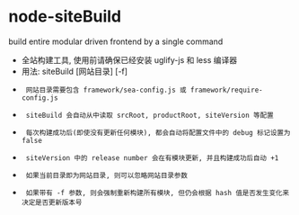 # node-siteBuild
build entire modular driven frontend by a single command

 *	全站构建工具, 使用前请确保已经安装 uglify-js 和 less 编译器
 *	用法: siteBuild [网站目录] [-f]
 *		网站目录需要包含 framework/sea-config.js 或 framework/require-config.js
 *		siteBuild 会自动从中读取 srcRoot, productRoot, siteVersion 等配置
 *		每次构建成功后(即使没有更新任何模块), 都会自动将配置文件中的 debug 标记设置为 false
 *		siteVersion 中的 release number 会在有模块更新, 并且构建成功后自动 +1

 *		如果当前目录即为网站目录, 则可以忽略网站目录参数
 *		如果带有 -f 参数, 则会强制重新构建所有模块, 但仍会根据 hash 值是否发生变化来决定是否更新版本号